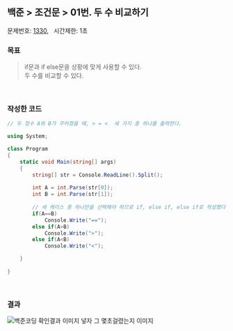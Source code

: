 
## 백준 > 조건문 > 01번. 두 수 비교하기    
문제번호: [1330](https://www.acmicpc.net/problem/1330), &nbsp; 시간제한: 1초

### 목표     
> if문과 if else문을 상황에 맞게 사용할 수 있다.    
> 두 수를 비교할 수 있다.    

<br>

### 작성한 코드   

```cs
// 두 정수 A와 B가 주어졌을 때, > = <  세 가지 중 하나를 출력한다.

using System;

class Program
{
    static void Main(string[] args)
    {        
        string[] str = Console.ReadLine().Split();
        
        int A = int.Parse(str[0]);
        int B = int.Parse(str[1]);
        
        // 세 케이스 중 하나만을 선택해야 하므로 if, else if, else if로 작성했다.
        if(A==B)
            Console.Write("==");
        else if(A>B)
            Console.Write(">");
        else if(A<B)
            Console.Write("<");

    }
    
}
```

<br>

### 결과    
![백준코딩 확인결과 이미지 넣자 그 몇초걸렸는지 이미지]()